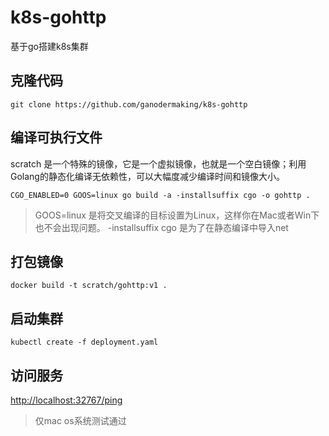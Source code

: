 # k8s-gohttp

基于go搭建k8s集群

## 克隆代码

```shell
git clone https://github.com/ganodermaking/k8s-gohttp
```

## 编译可执行文件

scratch 是一个特殊的镜像，它是一个虚拟镜像，也就是一个空白镜像；利用Golang的静态化编译无依赖性，可以大幅度减少编译时间和镜像大小。

```shell
CGO_ENABLED=0 GOOS=linux go build -a -installsuffix cgo -o gohttp .
```

> GOOS=linux 是将交叉编译的目标设置为Linux，这样你在Mac或者Win下也不会出现问题。 -installsuffix cgo 是为了在静态编译中导入net

## 打包镜像

```shell
docker build -t scratch/gohttp:v1 .
```

## 启动集群

```shell
kubectl create -f deployment.yaml
```

## 访问服务

<http://localhost:32767/ping>

> 仅mac os系统测试通过
